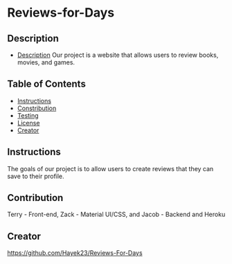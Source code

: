 # Reviews-for-Days
  

  ## Description
  - [Description](##Description)
  Our project is a website that allows users to review books, movies, and games.  
  ## Table of Contents
  - [Instructions](##Instructions)
  - [Constribution](##Constribution)
  - [Testing](##Testing)
  - [License](##License)
  - [Creator](##Creator)
  ## Instructions
  The goals of our project is to allow users to create reviews that they can save to their profile.  
  ## Contribution
  Terry - Front-end, Zack - Material UI/CSS, and Jacob - Backend and Heroku

  
  
  ## Creator
  https://github.com/Hayek23/Reviews-For-Days